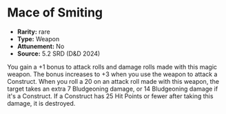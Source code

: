 
# Mace of Smiting

* **Rarity:** rare
* **Type:** Weapon
* **Attunement:** No
* **Source:** 5.2 SRD (D&D 2024)


You gain a +1 bonus to attack rolls and damage rolls made with this magic weapon. The bonus increases to +3 when you use the weapon to attack a Construct. When you roll a 20 on an attack roll made with this weapon, the target takes an extra 7 Bludgeoning damage, or 14 Bludgeoning damage if it's a Construct. If a Construct has 25 Hit Points or fewer after taking this damage, it is destroyed.
